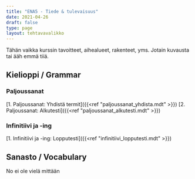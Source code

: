 ```yaml
---
title: "ENA5 - Tiede & tulevaisuus"
date: 2021-04-26
draft: false
type: page
layout: tehtavavalikko
---
```

Tähän vaikka kurssin tavoitteet, aihealueet, rakenteet, yms. Jotain kuvausta tai ääh emmä tiiä.

## Kielioppi / Grammar
### Paljoussanat
[1. Paljoussanat: Yhdistä termit]({{<ref "paljoussanat_yhdista.mdt" >}})
[2. Paljoussanat: Alkutesti]({{<ref "paljoussanat_alkutesti.mdt" >}})

### Infinitiivi ja -ing
[1. Infinitiivi ja -ing: Lopputesti]({{<ref "infinitiivi_lopputesti.mdt" >}})

## Sanasto / Vocabulary
No ei ole vielä mittään
